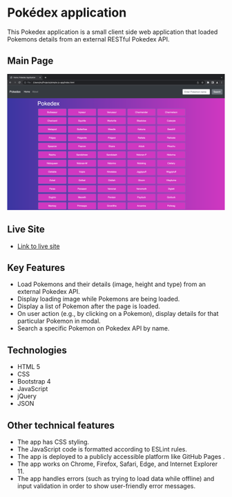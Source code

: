 # Pokédex application

This Pokedex application is a small client side web application that loaded Pokemons details from an external RESTful Pokedex API. 



## Main Page
<img src="src/img/indexPage.png">

## Live Site
  * <a href="https://nuorawan.github.io/simple-js-app/src">Link to live site</a>

## Key Features 
  * Load Pokemons and their details (image, height and type) from an external Pokedex API.
  * Display loading image while Pokemons are being loaded. 
  * Display a list of Pokemon after the page is loaded.
  * On user action (e.g., by clicking on a Pokemon), display details for that particular Pokemon in modal.
  * Search a specific Pokemon on Pokedex API by name.

## Technologies
  * HTML 5
  * CSS 
  * Bootstrap 4
  * JavaScript 
  * jQuery
  * JSON

## Other technical features
  * The app has CSS styling. 
  * The JavaScript code is formatted according to ESLint rules.
  * The app is deployed to a publicly accessible platform like GitHub Pages .
  * The app works on Chrome, Firefox, Safari, Edge, and Internet Explorer 11.
  * The app handles errors (such as trying to load data while offline) and input validation in order to show user-friendly error messages.


